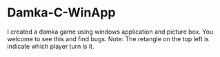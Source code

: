 # Damka-C-WinApp
I created a damka game using  windows application and picture box.
You welcome to see this and find bugs.
Note: The retangle on the top left is indicate which player turn is it.
